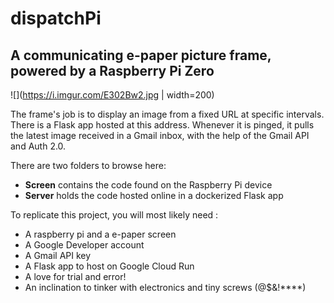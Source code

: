 # dispatchPi
## A communicating e-paper picture frame, powered by a Raspberry Pi Zero


![](https://i.imgur.com/E302Bw2.jpg | width=200)

The frame's job is to display an image from a fixed URL at specific intervals. There is a Flask app hosted at this address. Whenever it is pinged, it pulls the latest image received in a Gmail inbox, with the help of the Gmail API and Auth 2.0.

There are two folders to browse here:

- **Screen** contains the code found on the Raspberry Pi device
- **Server** holds the code hosted online in a dockerized Flask app 

To replicate this project, you will most likely need : 

- A raspberry pi and a e-paper screen
- A Google Developer account
- A Gmail API key
- A Flask app to host on Google Cloud Run
- A love for trial and error! 
- An inclination to tinker with electronics and tiny screws (@$&!****)
